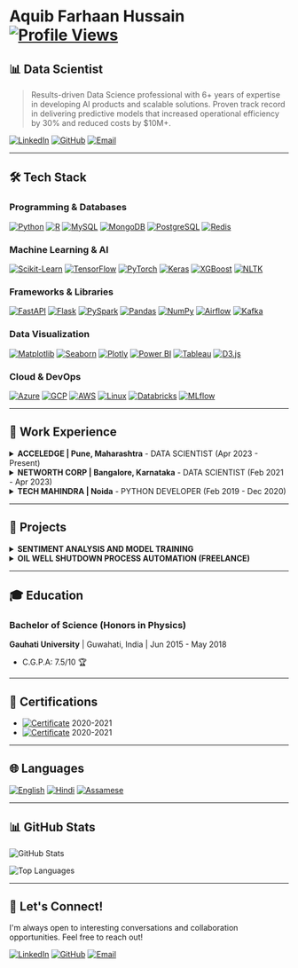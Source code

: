 # Aquib Farhaan Hussain <a href="#"><img src="https://komarev.com/ghpvc/?username=aquib97&color=blue" alt="Profile Views"></a>

## 📊 Data Scientist

> Results-driven Data Science professional with 6+ years of expertise in developing AI products and scalable solutions. Proven track record in delivering predictive models that increased operational efficiency by 30% and reduced costs by $10M+.

[![LinkedIn](https://img.shields.io/badge/LinkedIn-0077B5?style=for-the-badge&logo=linkedin&logoColor=white)](https://linkedin.com/in/aquibfarhaan/) [![GitHub](https://img.shields.io/badge/GitHub-100000?style=for-the-badge&logo=github&logoColor=white)](https://github.com/aquib97) [![Email](https://img.shields.io/badge/Email-D14836?style=for-the-badge&logo=gmail&logoColor=white)](mailto:aquib.farhaan2@gmail.com)

---

## 🛠️ Tech Stack

### Programming & Databases
[![Python](https://img.shields.io/badge/-Python-3776AB?style=for-the-badge&logo=python&logoColor=white)](https://www.python.org/ "Python")
[![R](https://img.shields.io/badge/-R-276DC3?style=for-the-badge&logo=r&logoColor=white)](https://www.r-project.org/ "R")
[![MySQL](https://img.shields.io/badge/-MySQL-4479A1?style=for-the-badge&logo=mysql&logoColor=white)](https://www.mysql.com/ "MySQL")
[![MongoDB](https://img.shields.io/badge/-MongoDB-47A248?style=for-the-badge&logo=mongodb&logoColor=white)](https://www.mongodb.com/ "MongoDB")
[![PostgreSQL](https://img.shields.io/badge/-PostgreSQL-336791?style=for-the-badge&logo=postgresql&logoColor=white)](https://www.postgresql.org/ "PostgreSQL")
[![Redis](https://img.shields.io/badge/-Redis-DC382D?style=for-the-badge&logo=redis&logoColor=white)](https://redis.io/ "Redis")

### Machine Learning & AI
[![Scikit-Learn](https://img.shields.io/badge/-Scikit--Learn-F7931E?style=for-the-badge&logo=scikit-learn&logoColor=white)](https://scikit-learn.org/ "Scikit-Learn")
[![TensorFlow](https://img.shields.io/badge/-TensorFlow-FF6F00?style=for-the-badge&logo=tensorflow&logoColor=white)](https://www.tensorflow.org/ "TensorFlow")
[![PyTorch](https://img.shields.io/badge/-PyTorch-EE4C2C?style=for-the-badge&logo=pytorch&logoColor=white)](https://pytorch.org/ "PyTorch")
[![Keras](https://img.shields.io/badge/-Keras-D00000?style=for-the-badge&logo=keras&logoColor=white)](https://keras.io/ "Keras")
[![XGBoost](https://img.shields.io/badge/-XGBoost-AA4A44?style=for-the-badge&logo=xgboost&logoColor=white)](https://xgboost.readthedocs.io/ "XGBoost")
[![NLTK](https://img.shields.io/badge/-NLTK-008080?style=for-the-badge&logo=nltk&logoColor=white)](https://www.nltk.org/ "NLTK")

### Frameworks & Libraries
[![FastAPI](https://img.shields.io/badge/-FastAPI-009688?style=for-the-badge&logo=fastapi&logoColor=white)](https://fastapi.tiangolo.com/ "FastAPI")
[![Flask](https://img.shields.io/badge/-Flask-000000?style=for-the-badge&logo=flask&logoColor=white)](https://flask.palletsprojects.com/ "Flask")
[![PySpark](https://img.shields.io/badge/-Apache%20Spark-E25A1C?style=for-the-badge&logo=apachespark&logoColor=white)](https://spark.apache.org/ "Apache Spark")
[![Pandas](https://img.shields.io/badge/-Pandas-150458?style=for-the-badge&logo=pandas&logoColor=white)](https://pandas.pydata.org/ "Pandas")
[![NumPy](https://img.shields.io/badge/-NumPy-013243?style=for-the-badge&logo=numpy&logoColor=white)](https://numpy.org/ "NumPy")
[![Airflow](https://img.shields.io/badge/-Apache%20Airflow-017CEE?style=for-the-badge&logo=apacheairflow&logoColor=white)](https://airflow.apache.org/ "Apache Airflow")
[![Kafka](https://img.shields.io/badge/-Apache%20Kafka-231F20?style=for-the-badge&logo=apachekafka&logoColor=white)](https://kafka.apache.org/ "Apache Kafka")

### Data Visualization
[![Matplotlib](https://img.shields.io/badge/-Matplotlib-11557C?style=for-the-badge&logo=matplotlib&logoColor=white)](https://matplotlib.org/ "Matplotlib")
[![Seaborn](https://img.shields.io/badge/-Seaborn-1F77B4?style=for-the-badge&logo=seaborn&logoColor=white)](https://seaborn.pydata.org/ "Seaborn")
[![Plotly](https://img.shields.io/badge/-Plotly-3F4F75?style=for-the-badge&logo=plotly&logoColor=white)](https://plotly.com/ "Plotly")
[![Power BI](https://img.shields.io/badge/-Power%20BI-F2C811?style=for-the-badge&logo=powerbi&logoColor=white)](https://powerbi.microsoft.com/ "Power BI")
[![Tableau](https://img.shields.io/badge/-Tableau-E97627?style=for-the-badge&logo=tableau&logoColor=white)](https://www.tableau.com/ "Tableau")
[![D3.js](https://img.shields.io/badge/-D3.js-F9A03C?style=for-the-badge&logo=d3dotjs&logoColor=white)](https://d3js.org/ "D3.js")

### Cloud & DevOps
[![Azure](https://img.shields.io/badge/-Microsoft%20Azure-0078D4?style=for-the-badge&logo=microsoftazure&logoColor=white)](https://azure.microsoft.com/ "Microsoft Azure")
[![GCP](https://img.shields.io/badge/-Google%20Cloud-4285F4?style=for-the-badge&logo=googlecloud&logoColor=white)](https://cloud.google.com/ "Google Cloud Platform")
[![AWS](https://img.shields.io/badge/-Amazon%20Web%20Services-FF9900?style=for-the-badge&logo=amazonaws&logoColor=white)](https://aws.amazon.com/ "Amazon Web Services")
[![Linux](https://img.shields.io/badge/-Linux-FCC624?style=for-the-badge&logo=linux&logoColor=black)](https://www.linux.org/ "Linux")
[![Databricks](https://img.shields.io/badge/-Databricks-FF3621?style=for-the-badge&logo=databricks&logoColor=white)](https://www.databricks.com/ "Databricks")
[![MLflow](https://img.shields.io/badge/-MLflow-0194E2?style=for-the-badge&logo=mlflow&logoColor=white)](https://mlflow.org/ "MLflow")

---

## 💼 Work Experience

<details>
<summary><strong>ACCELEDGE | Pune, Maharashtra</strong> - DATA SCIENTIST (Apr 2023 - Present)</summary>

#### VOICE BOT PLATFORM
- Engineered a scalable voice bot integrated with dialer API, managing 10,000+ daily calls through MongoDB and temporary caching, resulting in 40% improved customer engagement.
- Created an end-to-end service for real-time audio interactions with speech-to-text transcription and multilingual support, reducing response time by 65% and increasing user satisfaction by 45%.
- Integrated GenAI (OpenAI + LangChain) to generate dynamic responses, boosting system efficiency by 35% and expanding language capabilities to support 8+ languages.
- Established a robust audio response pipeline with session-aware memory management, decreasing latency by 50% while maintaining 99.5% uptime.

#### WEB BOT PLATFORM
- Created a scalable chatbot platform for web and WhatsApp applications using JSON-based architecture, increasing user engagement by 55% and reducing customer service costs by 30%.
- Configured MongoDB for session management and applied RAG techniques with LLM and Hugging Face models, improving response accuracy by 40% and reducing processing time by 25%.
- Enhanced platform functionality with API integration, sentiment analysis, and multilingual support, resulting in 65% higher user retention and 70% faster query resolution.

#### AUDIO PROCESSING AND NLP AUTOMATION
- Constructed FastAPI microservices for multilingual audio pipelines with SpeechBrain and Google STT, processing 5,000+ monthly audio files with 98% accuracy.
- Architected APIs with flexible input support, token-based security, and fault handling, reducing system failures by 75% and improving cross-language NLP task efficiency by 60%.

#### DATA SCRAPING AND AUTOMATION
- Developed Selenium-based web scraping tool that reduced manual data collection time by 90%, extracting and processing 500+ data files daily.
- Established post-processing pipelines and daily logging system integrated with SQL database, enabling real-time visualization that improved decision-making speed by 70%.
</details>

<details>
<summary><strong>NETWORTH CORP | Bangalore, Karnataka</strong> - DATA SCIENTIST (Feb 2021 - Apr 2023)</summary>

#### TOTAL EXTRACT LOSS OPTIMIZATION
- Conducted root cause analysis using regression techniques and Shap value-driven feature importance, identifying 8 key factors affecting yield loss.
- Formulated optimal process control parameters based on historical data analysis, resulting in 0.65% yield increase and $450K annual savings.
- Engineered scalable data models and pipelines that accelerated analysis of high-volume datasets by 40%, enabling weekly instead of monthly reporting.

#### SPACE OPTIMIZATION
- Devised an optimization algorithm for SKU combination in route assembly, maximizing truck space utilization by 35% and reducing transportation costs by $300K monthly.

#### ELECTRICITY FORECAST IN BREWERIES
- Analyzed 15-minute interval electricity consumption patterns across brewery operations, identifying peak usage periods and optimization opportunities.
- Applied time series forecasting techniques achieving 90% prediction accuracy with LSTM models, enabling 15% reduction in electricity costs through optimized scheduling.

#### OTHER ACHIEVEMENTS
- Programmed an automation tool for MRP controller validation and SAP responsibility management, handling 20+ daily incidents automatically and reducing manual processing time by 85%.
- Built an SLA breach monitoring system with automated alerts, helping prioritize critical cases and contributing to $10M cost savings through improved incident management.
</details>

<details>
<summary><strong>TECH MAHINDRA | Noida</strong> - PYTHON DEVELOPER (Feb 2019 - Dec 2020)</summary>

- Created Python-based data processing applications that improved operational efficiency by 30% and reduced manual data handling by 65%.
- Established ETL processes using Pandas and NumPy, processing 2TB+ of data monthly from various sources with 99.8% accuracy.
- Developed RESTful APIs with Flask that decreased system integration time by 40% and enabled real-time data exchange between 5+ systems.
- Collaborated with cross-functional teams to deliver data-driven solutions that reduced decision-making time by 50%.
- Systematized reporting processes, cutting report generation time by 75% and eliminating errors while improving data visualization by 60%.
</details>

---

## 🚀 Projects

<details>
<summary><strong>SENTIMENT ANALYSIS AND MODEL TRAINING</strong></summary>

- Processed and analyzed 1.6M Twitter records to classify sentiment with 92% accuracy, improving customer insight generation by 40%.
- Evaluated multiple models (GloVe+Stacked Bi-LSTM, ANN, Logistic Regression), achieving 15% performance improvement over baseline models.
</details>

<details>
<summary><strong>OIL WELL SHUTDOWN PROCESS AUTOMATION (FREELANCE)</strong></summary>

- Examined neighboring well behavior within specified radius of center well shutdown, analyzing 13GB of data from 60 wells.
- Applied predictive analysis techniques that reduced shutdown planning time by 65% and improved production forecasting accuracy by 30%.
- Automated visualization process, enabling stakeholders to identify patterns 5x faster and make data-driven decisions.
</details>

---

## 🎓 Education

### Bachelor of Science (Honors in Physics)
**Gauhati University** | Guwahati, India | Jun 2015 - May 2018
- C.G.P.A: 7.5/10 🏆

---

## 📜 Certifications

- <span><a href="#"><img src="https://img.shields.io/badge/Certificate-Machine_Learning_Masters%20iNeuron%20Intelligence-blue" alt="Certificate"></a></span> 2020-2021
- <span><a href="#"><img src="https://img.shields.io/badge/Certificate-Business_Analytics_Masters%20iNeuron%20Intelligence-orange" alt="Certificate"></a></span> 2020-2021

---

## 🌐 Languages

<span><a href="#"><img src="https://img.shields.io/badge/English-Fluent-blue" alt="English"></a></span>
<span><a href="#"><img src="https://img.shields.io/badge/Hindi-Native-green" alt="Hindi"></a></span>
<span><a href="#"><img src="https://img.shields.io/badge/Assamese-Native-green" alt="Assamese"></a></span>

---

## 📊 GitHub Stats

![GitHub Stats](https://github-readme-stats.vercel.app/api?username=aquib97&show_icons=true&theme=radical)

![Top Languages](https://github-readme-stats.vercel.app/api/top-langs/?username=aquib97&layout=compact&theme=radical)

---

## 🤝 Let's Connect!

I'm always open to interesting conversations and collaboration opportunities. Feel free to reach out!

[![LinkedIn](https://img.shields.io/badge/Let's_connect_on-LinkedIn-0077B5?style=for-the-badge&logo=linkedin&logoColor=white)](https://linkedin.com/in/aquibfarhaan/)
[![GitHub](https://img.shields.io/badge/Check_my_repos_on-GitHub-100000?style=for-the-badge&logo=github&logoColor=white)](https://github.com/aquib97)
[![Email](https://img.shields.io/badge/Send_me_an-Email-D14836?style=for-the-badge&logo=gmail&logoColor=white)](mailto:aquib.farhaan2@gmail.com)
